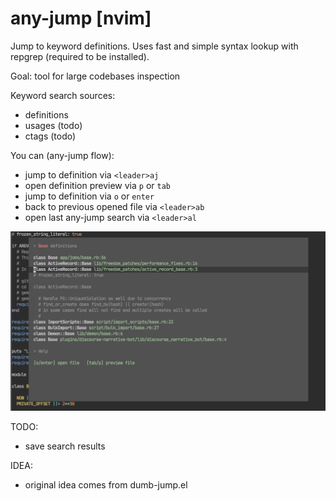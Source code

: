 # any-jump [nvim]

Jump to keyword definitions.
Uses fast and simple syntax lookup with repgrep (required to be installed).

Goal: tool for large codebases inspection

Keyword search sources:

- definitions
- usages (todo)
- ctags (todo)

You can (any-jump flow):

- jump to definition via `<leader>aj`
- open definition preview via `p` or `tab`
- jump to definition via `o` or `enter`
- back to previous opened file via `<leader>ab`
- open last any-jump search via `<leader>al`

![screenshot](/image.png)

TODO:

- save search results

IDEA:

- original idea comes from dumb-jump.el
